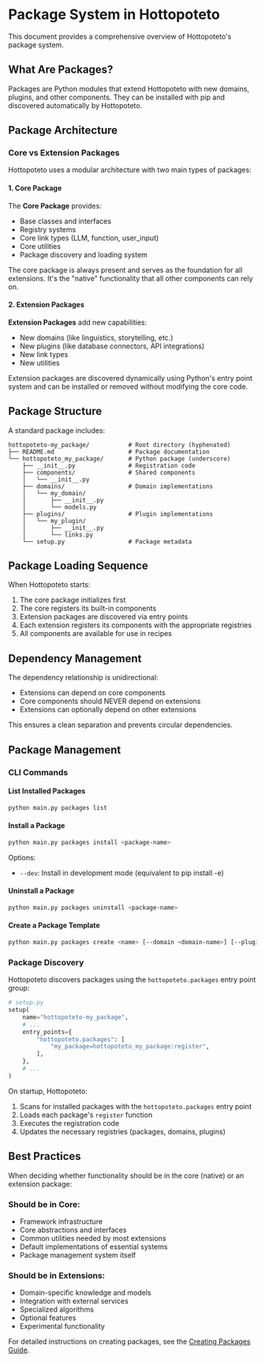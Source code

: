 # Package System in Hottopoteto

This document provides a comprehensive overview of Hottopoteto's package system.

## What Are Packages?

Packages are Python modules that extend Hottopoteto with new domains, plugins, and other components. They can be installed with pip and discovered automatically by Hottopoteto.

## Package Architecture

### Core vs Extension Packages

Hottopoteto uses a modular architecture with two main types of packages:

#### 1. Core Package

The **Core Package** provides:

- Base classes and interfaces
- Registry systems
- Core link types (LLM, function, user_input)
- Core utilities
- Package discovery and loading system

The core package is always present and serves as the foundation for all extensions. It's the "native" functionality that all other components can rely on.

#### 2. Extension Packages

**Extension Packages** add new capabilities:

- New domains (like linguistics, storytelling, etc.)
- New plugins (like database connectors, API integrations)
- New link types
- New utilities

Extension packages are discovered dynamically using Python's entry point system and can be installed or removed without modifying the core code.

## Package Structure

A standard package includes:

```
hottopoteto-my_package/           # Root directory (hyphenated)
├── README.md                     # Package documentation
└── hottopoteto_my_package/       # Python package (underscore)
    ├── __init__.py               # Registration code
    ├── components/               # Shared components
    │   └── __init__.py
    ├── domains/                  # Domain implementations
    │   └── my_domain/
    │       ├── __init__.py
    │       └── models.py
    ├── plugins/                  # Plugin implementations
    │   └── my_plugin/
    │       ├── __init__.py
    │       └── links.py
    └── setup.py                  # Package metadata
```

## Package Loading Sequence

When Hottopoteto starts:

1. The core package initializes first
2. The core registers its built-in components
3. Extension packages are discovered via entry points
4. Each extension registers its components with the appropriate registries
5. All components are available for use in recipes

## Dependency Management

The dependency relationship is unidirectional:

- Extensions can depend on core components
- Core components should NEVER depend on extensions
- Extensions can optionally depend on other extensions

This ensures a clean separation and prevents circular dependencies.

## Package Management

### CLI Commands

#### List Installed Packages

```bash
python main.py packages list
```

#### Install a Package

```bash
python main.py packages install <package-name>
```

Options:
- `--dev`: Install in development mode (equivalent to pip install -e)

#### Uninstall a Package

```bash
python main.py packages uninstall <package-name>
```

#### Create a Package Template

```bash
python main.py packages create <name> [--domain <domain-name>] [--plugin <plugin-name>]
```

### Package Discovery

Hottopoteto discovers packages using the `hottopoteto.packages` entry point group:

```python
# setup.py
setup(
    name="hottopoteto-my_package",
    # ...
    entry_points={
        "hottopoteto.packages": [
            "my_package=hottopoteto_my_package:register",
        ],
    },
    # ...
)
```

On startup, Hottopoteto:

1. Scans for installed packages with the `hottopoteto.packages` entry point
2. Loads each package's `register` function
3. Executes the registration code
4. Updates the necessary registries (packages, domains, plugins)

## Best Practices

When deciding whether functionality should be in the core (native) or an extension package:

### Should be in Core:

- Framework infrastructure
- Core abstractions and interfaces
- Common utilities needed by most extensions
- Default implementations of essential systems
- Package management system itself

### Should be in Extensions:

- Domain-specific knowledge and models
- Integration with external services
- Specialized algorithms
- Optional features
- Experimental functionality

For detailed instructions on creating packages, see the [Creating Packages Guide](../guides/creating-packages.md).
